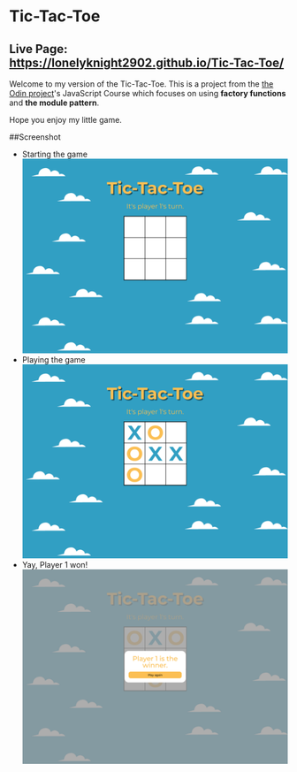 # Tic-Tac-Toe

## Live Page: https://lonelyknight2902.github.io/Tic-Tac-Toe/

Welcome to my version of the Tic-Tac-Toe. This is a project from the [the Odin project](https://www.theodinproject.com)'s JavaScript Course which focuses on using **factory functions** and **the module pattern**.

Hope you enjoy my little game.

##Screenshot
- Starting the game
![Starting](/images/1.png "Starting the game")
- Playing the game
![Playing](/images/2.png "Playing the game")
- Yay, Player 1 won!
![Winning](/images/3.png "Yay, you won the game!")